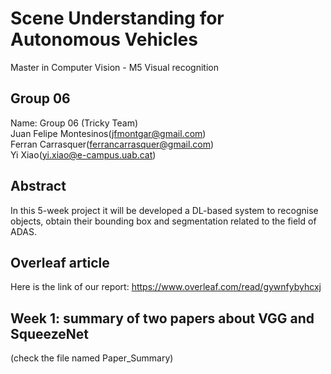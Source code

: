 # Scene Understanding for Autonomous Vehicles
Master in Computer Vision - M5 Visual recognition

## Group 06
Name: Group 06 (Tricky Team)  
Juan Felipe Montesinos(jfmontgar@gmail.com)  
Ferran Carrasquer(ferrancarrasquer@gmail.com)  
Yi Xiao(yi.xiao@e-campus.uab.cat)  

## Abstract   
In this 5-week project it will be developed a DL-based system to recognise objects, obtain their bounding box and segmentation related to the field of ADAS.

## Overleaf article
Here is the link of our report: https://www.overleaf.com/read/gywnfybyhcxj 

## Week 1: summary of two papers about VGG and SqueezeNet
(check the file named Paper_Summary)
